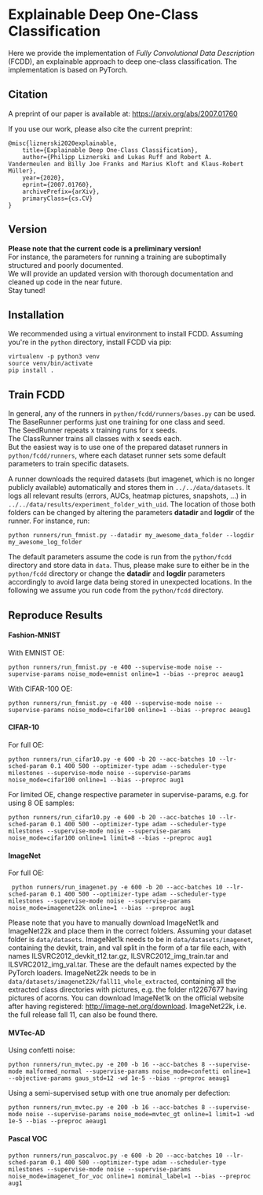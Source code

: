 # Explainable Deep One-Class Classification
Here we provide the implementation of *Fully Convolutional Data Description* (FCDD), an explainable approach to deep one-class classification. The implementation is based on PyTorch. 

## Citation
A preprint of our paper is available at: https://arxiv.org/abs/2007.01760 

If you use our work, please also cite the current preprint:
```
@misc{liznerski2020explainable,
    title={Explainable Deep One-Class Classification},
    author={Philipp Liznerski and Lukas Ruff and Robert A. Vandermeulen and Billy Joe Franks and Marius Kloft and Klaus-Robert Müller},
    year={2020},
    eprint={2007.01760},
    archivePrefix={arXiv},
    primaryClass={cs.CV}
}
```

## Version
**Please note that the current code is a preliminary version!** \
For instance, the parameters for running a training are suboptimally structured and poorly documented. \
We will provide an updated version with thorough documentation and cleaned up code in the near future. \
Stay tuned!

## Installation
We recommended using a virtual environment to install FCDD.
Assuming you're in the `python` directory, install FCDD via pip:

    virtualenv -p python3 venv 
    source venv/bin/activate
    pip install .
    
## Train FCDD

In general, any of the runners in `python/fcdd/runners/bases.py` can be used. \
The BaseRunner performs just one training for one class and seed. \
The SeedRunner repeats x training runs for x seeds. \
The ClassRunner trains all classes with x seeds each. \
But the easiest way is to use one of the prepared dataset runners in `python/fcdd/runners`, where each dataset runner sets some default parameters to train specific datasets. 

A runner downloads the required datasets (but imagenet, which is no longer publicly available) automatically and stores them in `../../data/datasets`.
It logs all relevant results (errors, AUCs, heatmap pictures, snapshots, ...) in `../../data/results/experiment_folder_with_uid`.
The location of those both folders can be changed by altering the parameters **datadir** and **logdir** of the runner.
For instance, run:

    python runners/run_fmnist.py --datadir my_awesome_data_folder --logdir my_awesome_log_folder
    
The default parameters assume the code is run from the `python/fcdd` directory and store data in `data`. 
Thus, please make sure to either be in the `python/fcdd` directory or change the **datadir** and **logdir** parameters accordingly to avoid large data being stored in unexpected locations.
In the following we assume you run code from the `python/fcdd` directory.
   
## Reproduce Results

#### Fashion-MNIST
With EMNIST OE:

    python runners/run_fmnist.py -e 400 --supervise-mode noise --supervise-params noise_mode=emnist online=1 --bias --preproc aeaug1
    
With CIFAR-100 OE:
 
    python runners/run_fmnist.py -e 400 --supervise-mode noise --supervise-params noise_mode=cifar100 online=1 --bias --preproc aeaug1
    

#### CIFAR-10
For full OE:

    python runners/run_cifar10.py -e 600 -b 20 --acc-batches 10 --lr-sched-param 0.1 400 500 --optimizer-type adam --scheduler-type milestones --supervise-mode noise --supervise-params noise_mode=cifar100 online=1 --bias --preproc aug1

For limited OE, change respective parameter in supervise-params, e.g. for using 8 OE samples:

    python runners/run_cifar10.py -e 600 -b 20 --acc-batches 10 --lr-sched-param 0.1 400 500 --optimizer-type adam --scheduler-type milestones --supervise-mode noise --supervise-params noise_mode=cifar100 online=1 limit=8 --bias --preproc aug1


#### ImageNet
For full OE:
    
     python runners/run_imagenet.py -e 600 -b 20 --acc-batches 10 --lr-sched-param 0.1 400 500 --optimizer-type adam --scheduler-type milestones --supervise-mode noise --supervise-params noise_mode=imagenet22k online=1 --bias --preproc aug1

Please note that you have to manually download ImageNet1k and ImageNet22k and place them in the correct folders.
Assuming your dataset folder is `data/datasets`. 
ImageNet1k needs to be in `data/datasets/imagenet`, containing the devkit, train, and val split in the form of a tar file each, with names ILSVRC2012_devkit_t12.tar.gz, ILSVRC2012_img_train.tar and ILSVRC2012_img_val.tar. 
These are the default names expected by the PyTorch loaders. 
ImageNet22k needs to be in `data/datasets/imagenet22k/fall11_whole_extracted`, containing all the extracted class directories with pictures, e.g. the folder n12267677 having pictures of acorns.
You can download ImageNet1k on the official website after having registered: http://image-net.org/download. 
ImageNet22k, i.e. the full release fall 11, can also be found there.

#### MVTec-AD
Using confetti noise:

    python runners/run_mvtec.py -e 200 -b 16 --acc-batches 8 --supervise-mode malformed_normal --supervise-params noise_mode=confetti online=1 --objective-params gaus_std=12 -wd 1e-5 --bias --preproc aeaug1
    
Using a semi-supervised setup with one true anomaly per defection:
    
    python runners/run_mvtec.py -e 200 -b 16 --acc-batches 8 --supervise-mode noise --supervise-params noise_mode=mvtec_gt online=1 limit=1 -wd 1e-5 --bias --preproc aeaug1


#### Pascal VOC

    python runners/run_pascalvoc.py -e 600 -b 20 --acc-batches 10 --lr-sched-param 0.1 400 500 --optimizer-type adam --scheduler-type milestones --supervise-mode noise --supervise-params noise_mode=imagenet_for_voc online=1 nominal_label=1 --bias --preproc aug1



